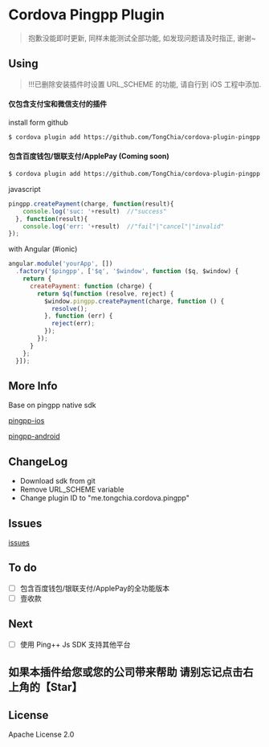 # Cordova Pingpp Plugin

>抱歉没能即时更新, 同样未能测试全部功能, 如发现问题请及时指正, 谢谢~

## Using

>!!!已删除安装插件时设置 URL_SCHEME 的功能, 请自行到 iOS 工程中添加.

#### 仅包含支付宝和微信支付的插件

install form github

```sh
$ cordova plugin add https://github.com/TongChia/cordova-plugin-pingpp.git
```

#### 包含百度钱包/银联支付/ApplePay (Coming soon)

```sh
$ cordova plugin add https://github.com/TongChia/cordova-plugin-pingpp.git#all
```

javascript

```js
pingpp.createPayment(charge, function(result){
    console.log('suc: '+result)  //"success"
  }, function(result){
    console.log('err: '+result)  //"fail"|"cancel"|"invalid"
});
```

with Angular (#ionic)

```js
angular.module('yourApp', [])
  .factory('$pingpp', ['$q', '$window', function ($q, $window) {
    return {
      createPayment: function (charge) {
        return $q(function (resolve, reject) {
          $window.pingpp.createPayment(charge, function () {
            resolve();
          }, function (err) {
            reject(err);
          });
        });
      }
    };
  }]);
```

## More Info

Base on pingpp native sdk

[pingpp-ios](https://github.com/PingPlusPlus/pingpp-ios)

[pingpp-android](https://github.com/PingPlusPlus/pingpp-android)

## ChangeLog
- Download sdk from git
- Remove URL_SCHEME variable
- Change plugin ID to "me.tongchia.cordova.pingpp"

## Issues
[issues](https://github.com/TongChia/cordova-plugin-pingpp/issues)

## To do
- [ ] 包含百度钱包/银联支付/ApplePay的全功能版本
- [ ] 壹收款

## Next
- [ ] 使用 Ping++ Js SDK 支持其他平台

## 如果本插件给您或您的公司带来帮助 请别忘记点击右上角的【Star】

## License

Apache License 2.0
